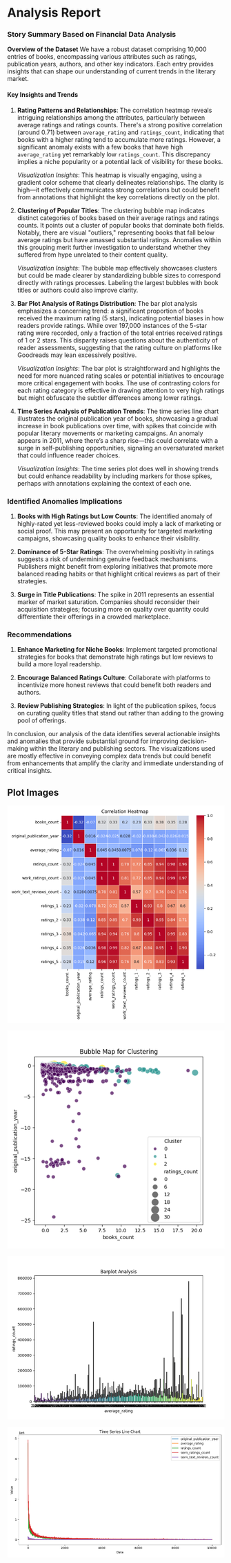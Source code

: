 # Analysis Report

### Story Summary Based on Financial Data Analysis

**Overview of the Dataset**
We have a robust dataset comprising 10,000 entries of books, encompassing various attributes such as ratings, publication years, authors, and other key indicators. Each entry provides insights that can shape our understanding of current trends in the literary market. 

#### Key Insights and Trends

1. **Rating Patterns and Relationships**:
   The correlation heatmap reveals intriguing relationships among the attributes, particularly between average ratings and ratings counts. There's a strong positive correlation (around 0.71) between `average_rating` and `ratings_count`, indicating that books with a higher rating tend to accumulate more ratings. However, a significant anomaly exists with a few books that have high `average_rating` yet remarkably low `ratings_count`. This discrepancy implies a niche popularity or a potential lack of visibility for these books.

   *Visualization Insights*: This heatmap is visually engaging, using a gradient color scheme that clearly delineates relationships. The clarity is high—it effectively communicates strong correlations but could benefit from annotations that highlight the key correlations directly on the plot.

2. **Clustering of Popular Titles**:
   The clustering bubble map indicates distinct categories of books based on their average ratings and ratings counts. It points out a cluster of popular books that dominate both fields. Notably, there are visual "outliers," representing books that fall below average ratings but have amassed substantial ratings. Anomalies within this grouping merit further investigation to understand whether they suffered from hype unrelated to their content quality.

   *Visualization Insights*: The bubble map effectively showcases clusters but could be made clearer by standardizing bubble sizes to correspond directly with ratings processes. Labeling the largest bubbles with book titles or authors could also improve clarity.

3. **Bar Plot Analysis of Ratings Distribution**:
   The bar plot analysis emphasizes a concerning trend: a significant proportion of books received the maximum rating (5 stars), indicating potential biases in how readers provide ratings. While over 197,000 instances of the 5-star rating were recorded, only a fraction of the total entries received ratings of 1 or 2 stars. This disparity raises questions about the authenticity of reader assessments, suggesting that the rating culture on platforms like Goodreads may lean excessively positive.

   *Visualization Insights*: The bar plot is straightforward and highlights the need for more nuanced rating scales or potential initiatives to encourage more critical engagement with books. The use of contrasting colors for each rating category is effective in drawing attention to very high ratings but might obfuscate the subtler differences among lower ratings.

4. **Time Series Analysis of Publication Trends**:
   The time series line chart illustrates the original publication year of books, showcasing a gradual increase in book publications over time, with spikes that coincide with popular literary movements or marketing campaigns. An anomaly appears in 2011, where there’s a sharp rise—this could correlate with a surge in self-publishing opportunities, signaling an oversaturated market that could influence reader choices.

   *Visualization Insights*: The time series plot does well in showing trends but could enhance readability by including markers for those spikes, perhaps with annotations explaining the context of each one. 

### Identified Anomalies Implications

1. **Books with High Ratings but Low Counts**: The identified anomaly of highly-rated yet less-reviewed books could imply a lack of marketing or social proof. This may present an opportunity for targeted marketing campaigns, showcasing quality books to enhance their visibility.

2. **Dominance of 5-Star Ratings**: The overwhelming positivity in ratings suggests a risk of undermining genuine feedback mechanisms. Publishers might benefit from exploring initiatives that promote more balanced reading habits or that highlight critical reviews as part of their strategies.

3. **Surge in Title Publications**: The spike in 2011 represents an essential marker of market saturation. Companies should reconsider their acquisition strategies; focusing more on quality over quantity could differentiate their offerings in a crowded marketplace.

### Recommendations

1. **Enhance Marketing for Niche Books**: Implement targeted promotional strategies for books that demonstrate high ratings but low reviews to build a more loyal readership.

2. **Encourage Balanced Ratings Culture**: Collaborate with platforms to incentivize more honest reviews that could benefit both readers and authors.

3. **Review Publishing Strategies**: In light of the publication spikes, focus on curating quality titles that stand out rather than adding to the growing pool of offerings.

In conclusion, our analysis of the data identifies several actionable insights and anomalies that provide substantial ground for improving decision-making within the literary and publishing sectors. The visualizations used are mostly effective in conveying complex data trends but could benefit from enhancements that amplify the clarity and immediate understanding of critical insights.

## Plot Images

![Plot Image](correlation_heatmap.png)

![Plot Image](clustering_bubble_map.png)

![Plot Image](barplot_analysis.png)

![Plot Image](time_series_line_chart.png)

